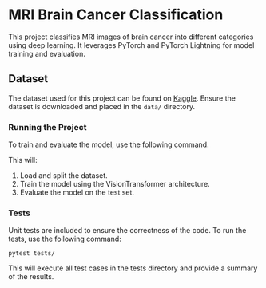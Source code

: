 # MRI Brain Cancer Classification

This project classifies MRI images of brain cancer into different categories using deep learning. It leverages PyTorch and PyTorch Lightning for model training and evaluation.

## Dataset

The dataset used for this project can be found on [Kaggle](https://www.kaggle.com/datasets/orvile/brain-cancer-mri-dataset/data). Ensure the dataset is downloaded and placed in the `data/` directory.

### Running the Project
To train and evaluate the model, use the following command:

This will:

1. Load and split the dataset.
2. Train the model using the VisionTransformer architecture.
3. Evaluate the model on the test set.

### Tests
Unit tests are included to ensure the correctness of the code. To run the tests, use the following command:

`pytest tests/`  

This will execute all test cases in the tests directory and provide a summary of the results.